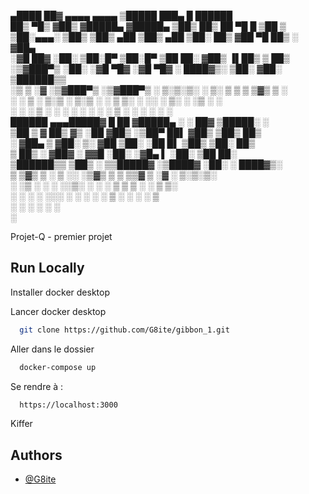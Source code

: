   ▄████     ██▓    ▄▄▄▄       ▄▄▄▄       ▒█████      ███▄    █         ██████    
 ██▒ ▀█▒   ▓██▒   ▓█████▄    ▓█████▄    ▒██▒  ██▒    ██ ▀█   █       ▒██    ▒    
▒██░▄▄▄░   ▒██▒   ▒██▒ ▄██   ▒██▒ ▄██   ▒██░  ██▒   ▓██  ▀█ ██▒      ░ ▓██▄      
░▓█  ██▓   ░██░   ▒██░█▀     ▒██░█▀     ▒██   ██░   ▓██▒  ▐▌██▒        ▒   ██▒   
░▒▓███▀▒   ░██░   ░▓█  ▀█▓   ░▓█  ▀█▓   ░ ████▓▒░   ▒██░   ▓██░      ▒██████▒▒   
 ░▒   ▒    ░▓     ░▒▓███▀▒   ░▒▓███▀▒   ░ ▒░▒░▒░    ░ ▒░   ▒ ▒       ▒ ▒▓▒ ▒ ░   
  ░   ░     ▒ ░   ▒░▒   ░    ▒░▒   ░      ░ ▒ ▒░    ░ ░░   ░ ▒░      ░ ░▒  ░ ░   
░ ░   ░     ▒ ░    ░    ░     ░    ░    ░ ░ ░ ▒        ░   ░ ░       ░  ░  ░     
  ██████    ▄▄▄█████▓    █    ██    ▓█████▄ ░ ░ ██▓    ▒█████░             ░     
▒██    ▒    ▓  ██▒ ▓▒   ░██  ▓██▒  ░▒██▀ ██▌   ▓██▒   ▒██▒  ██▒                  
░ ▓██▄      ▒ ▓██░ ▒░   ▓██  ▒██░   ░██   █▌   ▒██▒   ▒██░  ██▒                  
  ▒   ██▒   ░ ▓██▓ ░    ▓▓█  ░██░   ░▓█▄   ▌   ░██░   ▒██   ██░                  
▒██████▒▒     ▒██▒ ░    ▒▒█████▓    ░▒████▓    ░██░   ░ ████▓▒░                  
▒ ▒▓▒ ▒ ░     ▒ ░░      ░▒▓▒ ▒ ▒     ▒▒▓  ▒    ░▓     ░ ▒░▒░▒░                   
░ ░▒  ░ ░       ░       ░░▒░ ░ ░     ░ ▒  ▒     ▒ ░     ░ ▒ ▒░                   
░  ░  ░       ░          ░░░ ░ ░     ░ ░  ░     ▒ ░   ░ ░ ░ ▒                    
      ░                    ░           ░        ░         ░ ░                    
                                     ░                                                                   

Projet-Q - premier projet


## Run Locally

Installer docker desktop

Lancer docker desktop

```bash
  git clone https://github.com/G8ite/gibbon_1.git
```

Aller dans le dossier

```bash
  docker-compose up
```

Se rendre à :

```bash
  https://localhost:3000
```

Kiffer

## Authors

- [@G8ite](https://www.github.com/G8ite)

